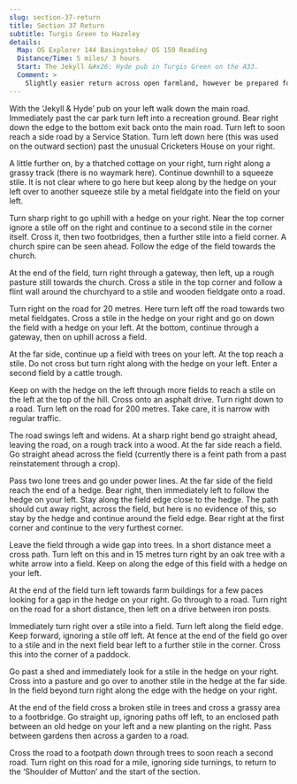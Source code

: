 ```yaml
---
slug: section-37-return
title: Section 37 Return
subtitle: Turgis Green to Hazeley
details:
  Map: OS Explorer 144 Basingstoke/ OS 159 Reading
  Distance/Time: 5 miles/ 3 hours
  Start: The Jekyll &#x26; Hyde pub in Turgis Green on the A33.
  Comment: >
    Slightly easier return across open farmland, however be prepared for paths not being reinstated across crops. A final stretch of roadwalking along country roads to return to Hazeley.
---
```

With the ‘Jekyll & Hyde’ pub on your left walk down the main road. Immediately past the car park turn left into a recreation ground. Bear right down the edge to the bottom exit back onto the main road. Turn left to soon reach a side road by a Service Station. Turn left down here (this was used on the outward section) past the unusual Cricketers House on your right.

A little further on, by a thatched cottage on your right, turn right along a grassy track (there is no waymark here). Continue downhill to a squeeze stile. It is not clear where to go here but keep along by the hedge on your left over to another squeeze stile by a metal fieldgate into the field on your left.

Turn sharp right to go uphill with a hedge on your right. Near the top corner ignore a stile off on the right and continue to a second stile in the corner itself. Cross it, then two footbridges, then a further stile into a field corner. A church spire can be seen ahead. Follow the edge of the field towards the church.

At the end of the field, turn right through a gateway, then left, up a rough pasture still towards the church. Cross a stile in the top corner and follow a flint wall around the churchyard to a stile and wooden fieldgate onto a road.

Turn right on the road for 20 metres. Here turn left off the road towards two metal fieldgates. Cross a stile in the hedge on your right and go on down the field with a hedge on your left. At the bottom, continue through a gateway, then on uphill across a field.

At the far side, continue up a field with trees on your left. At the top reach a stile. Do not cross but turn right along with the hedge on your left. Enter a second field by a cattle trough.

Keep on with the hedge on the left through more fields to reach a stile on the left at the top of the hill. Cross onto an asphalt drive. Turn right down to a road. Turn left on the road for 200 metres. Take care, it is narrow with regular traffic.

The road swings left and widens. At a sharp right bend go straight ahead, leaving the road, on a rough track into a wood. At the far side reach a field. Go straight ahead across the field (currently there is a feint path from a past reinstatement through a crop).

Pass two lone trees and go under power lines. At the far side of the field reach the end of a hedge. Bear right, then immediately left to follow the hedge on your left. Stay along the field edge close to the hedge. The path should cut away right, across the field, but here is no evidence of this, so stay by the hedge and continue around the field edge. Bear right at the first corner and continue to the very furthest corner.

Leave the field through a wide gap into trees. In a short distance meet a cross path. Turn left on this and in 15 metres turn right by an oak tree with a white arrow into a field. Keep on along the edge of this field with a hedge on your left.

At the end of the field turn left towards farm buildings for a few paces looking for a gap in the hedge on your right. Go through to a road. Turn right on the road for a short distance, then left on a drive between iron posts.

Immediately turn right over a stile into a field. Turn left along the field edge. Keep forward, ignoring a stile off left. At fence at the end of the field go over to a stile and in the next field bear left to a further stile in the corner. Cross this into the corner of a paddock.

Go past a shed and immediately look for a stile in the hedge on your right. Cross into a pasture and go over to another stile in the hedge at the far side. In the field beyond turn right along the edge with the hedge on your right.

At the end of the field cross a broken stile in trees and cross a grassy area to a footbridge. Go straight up, ignoring paths off left, to an enclosed path between an old hedge on your left and a new planting on the right. Pass between gardens then across a garden to a road.

Cross the road to a footpath down through trees to soon reach a second road. Turn right on this road for a mile, ignoring side turnings, to return to the ‘Shoulder of Mutton’ and the start of the section.

